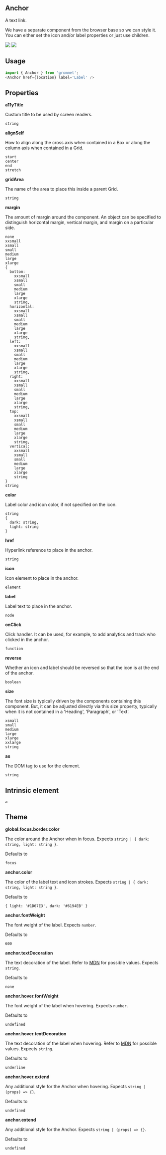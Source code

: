 ## Anchor
A text link.

We have a separate component from the browser
base so we can style it. You can either set the icon and/or label properties
or just use children.

[![](https://cdn-images-1.medium.com/fit/c/120/120/1*TD1P0HtIH9zF0UEH28zYtw.png)](https://storybook.grommet.io/?selectedKind=Anchor&full=0&addons=0&stories=1&panelRight=0) [![](https://codesandbox.io/static/img/play-codesandbox.svg)](https://codesandbox.io/s/github/grommet/grommet-sandbox?initialpath=anchor&module=%2Fsrc%2FAnchor.js)
## Usage

```javascript
import { Anchor } from 'grommet';
<Anchor href={location} label='Label' />
```

## Properties

**a11yTitle**

Custom title to be used by screen readers.

```
string
```

**alignSelf**

How to align along the cross axis when contained in
      a Box or along the column axis when contained in a Grid.

```
start
center
end
stretch
```

**gridArea**

The name of the area to place
    this inside a parent Grid.

```
string
```

**margin**

The amount of margin around the component. An object can
      be specified to distinguish horizontal margin, vertical margin, and
      margin on a particular side.

```
none
xxsmall
xsmall
small
medium
large
xlarge
{
  bottom: 
    xxsmall
    xsmall
    small
    medium
    large
    xlarge
    string,
  horizontal: 
    xxsmall
    xsmall
    small
    medium
    large
    xlarge
    string,
  left: 
    xxsmall
    xsmall
    small
    medium
    large
    xlarge
    string,
  right: 
    xxsmall
    xsmall
    small
    medium
    large
    xlarge
    string,
  top: 
    xxsmall
    xsmall
    small
    medium
    large
    xlarge
    string,
  vertical: 
    xxsmall
    xsmall
    small
    medium
    large
    xlarge
    string
}
string
```

**color**

Label color and icon color, if not specified on the icon.

```
string
{
  dark: string,
  light: string
}
```

**href**

Hyperlink reference to place in the anchor.

```
string
```

**icon**

Icon element to place in the anchor.

```
element
```

**label**

Label text to place in the anchor.

```
node
```

**onClick**

Click handler. It can be used, for example,
        to add analytics and track who clicked in the anchor.

```
function
```

**reverse**

Whether an icon and label should be reversed so that the
        icon is at the end of the anchor.

```
boolean
```

**size**

The font size is typically driven by the components containing
this component. But, it can be adjusted directly via this size property, typically
when it is not contained in a 'Heading', 'Paragraph', or 'Text'.

```
xsmall
small
medium
large
xlarge
xxlarge
string
```

**as**

The DOM tag to use for the element.

```
string
```
  
## Intrinsic element

```
a
```
## Theme
  
**global.focus.border.color**

The color around the Anchor when in focus. Expects `string | { dark: string, light: string }`.

Defaults to

```
focus
```

**anchor.color**

The color of the label text and icon strokes. Expects `string | { dark: string, light: string }`.

Defaults to

```
{ light: '#1D67E3', dark: '#6194EB' }
```

**anchor.fontWeight**

The font weight of the label. Expects `number`.

Defaults to

```
600
```

**anchor.textDecoration**

The text decoration of the label. Refer to [MDN](https://developer.mozilla.org/en-US/docs/Web/CSS/text-decoration) for possible values. Expects `string`.

Defaults to

```
none
```

**anchor.hover.fontWeight**

The font weight of the label when hovering. Expects `number`.

Defaults to

```
undefined
```

**anchor.hover.textDecoration**

The text decoration of the label when hovering. Refer to [MDN](https://developer.mozilla.org/en-US/docs/Web/CSS/text-decoration) for possible values. Expects `string`.

Defaults to

```
underline
```

**anchor.hover.extend**

Any additional style for the Anchor when hovering. Expects `string | (props) => {}`.

Defaults to

```
undefined
```

**anchor.extend**

Any additional style for the Anchor. Expects `string | (props) => {}`.

Defaults to

```
undefined
```
